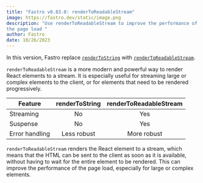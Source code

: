 ```yaml
---
title: "Fastro v0.83.0: renderToReadableStream"
image: https://fastro.dev/static/image.png
description: "Use renderToReadableStream to improve the performance of
the page load "
author: Fastro
date: 10/26/2023
---
```


In this version, Fastro replace
[`renderToString`](https://react.dev/reference/react-dom/server/renderToString)
with
[`renderToReadableStream`](https://react.dev/reference/react-dom/server/renderToReadableStream).

`renderToReadableStream` is a more modern and powerful way to render React
elements to a stream. It is especially useful for streaming large or complex
elements to the client, or for elements that need to be rendered progressively.

| Feature        | renderToString | renderToReadableStream |
| -------------- | :------------: | :--------------------: |
| Streaming      |       No       |          Yes           |
| Suspense       |       No       |          Yes           |
| Error handling |  Less robust   |      More robust       |

`renderToReadableStream` renders the React element to a stream, which means that
the HTML can be sent to the client as soon as it is available, without having to
wait for the entire element to be rendered. This can improve the performance of
the page load, especially for large or complex elements.
